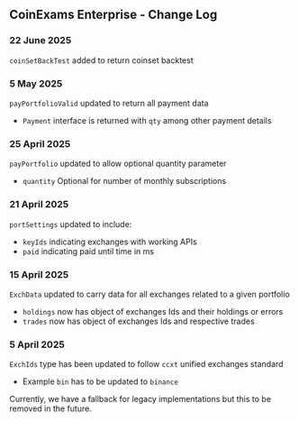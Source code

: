 
## CoinExams Enterprise - Change Log

### 22 June 2025 
`coinSetBackTest` added to return coinset backtest

### 5 May 2025 
`payPortfolioValid` updated to return all payment data

* `Payment` interface is returned with `qty` among other payment details

### 25 April 2025 
`payPortfolio` updated to allow optional quantity parameter

* `quantity` Optional for number of monthly subscriptions 

### 21 April 2025 
`portSettings` updated to include:

* `keyIds` indicating exchanges with working APIs
* `paid` indicating paid until time in ms

### 15 April 2025 
`ExchData` updated to carry data for all exchanges related to a given portfolio

* `holdings` now has object of exchanges Ids and their holdings or errors
* `trades` now has object of exchanges Ids and respective trades

### 5 April 2025
`ExchIds` type has been updated to follow `ccxt` unified exchanges standard

* Example `bin` has to be updated to `binance`

Currently, we have a fallback for legacy implementations but this to be removed in the future.